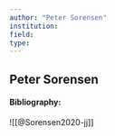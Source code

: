 ```yaml
---
author: "Peter Sorensen"
institution:
field:
type:
---
```


## Peter Sorensen
#### Bibliography:

![[@Sorensen2020-jj]]